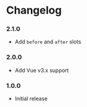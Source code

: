# Changelog

### 2.1.0

* Add `before` and `after` slots

### 2.0.0

* Add Vue v3.x support

### 1.0.0

* Initial release
